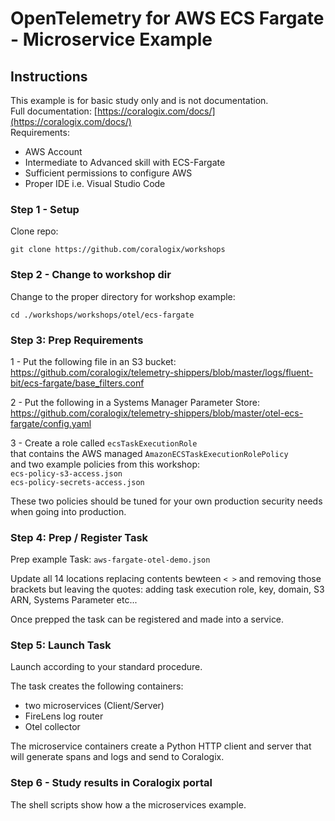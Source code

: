 # OpenTelemetry for AWS ECS Fargate - Microservice Example

## Instructions

This example is for basic study only and is not documentation.    
Full documentation: [https://coralogix.com/docs/](https://coralogix.com/docs/)  
Requirements:  
- AWS Account
- Intermediate to Advanced skill with ECS-Fargate  
- Sufficient permissions to configure AWS  
- Proper IDE i.e. Visual Studio Code 

### Step 1 - Setup
Clone repo:
```
git clone https://github.com/coralogix/workshops
```  

### Step 2 - Change to workshop dir
Change to the proper directory for workshop example:  

```
cd ./workshops/workshops/otel/ecs-fargate
```  

### Step 3: Prep Requirements  
  
1 - Put the following file in an S3 bucket:  
https://github.com/coralogix/telemetry-shippers/blob/master/logs/fluent-bit/ecs-fargate/base_filters.conf  
  
2 - Put the following in a Systems Manager Parameter Store:  
https://github.com/coralogix/telemetry-shippers/blob/master/otel-ecs-fargate/config.yaml  

3 - Create a role called `ecsTaskExecutionRole`  
that contains the AWS managed `AmazonECSTaskExecutionRolePolicy`  
and two example policies from this workshop:  
`ecs-policy-s3-access.json`  
`ecs-policy-secrets-access.json`  

These two policies should be tuned for your own production security needs when going into production.  

### Step 4: Prep / Register Task   

Prep example Task: `aws-fargate-otel-demo.json` 

Update all 14 locations replacing contents bewteen `< >` and removing those brackets but leaving the quotes: adding task execution role, key, domain, S3 ARN, Systems Parameter etc...  

Once prepped the task can be registered and made into a service.  

### Step 5: Launch Task

Launch according to your standard procedure.  

The task creates the following containers:  
- two microservices (Client/Server)  
- FireLens log router  
- Otel collector  

The microservice containers create a Python HTTP client and server that will generate spans and logs and send to Coralogix.  


### Step 6 - Study results in Coralogix portal

The shell scripts show how a the microservices example.
